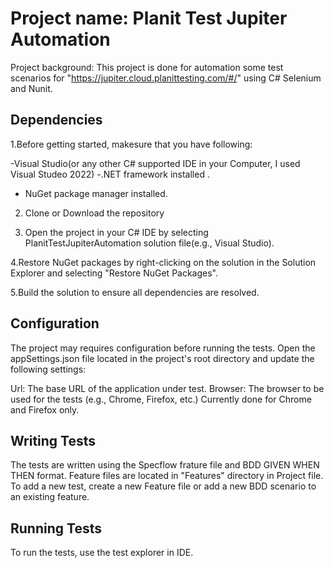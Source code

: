 # Project name: Planit Test Jupiter Automation
Project background: This project is done for automation some test scenarios for "https://jupiter.cloud.planittesting.com/#/" using C# Selenium and Nunit.

## Dependencies

1.Before getting started, makesure that you have following:

-Visual Studio(or any other C# supported IDE in your Computer, I used Visual Studeo 2022)
-.NET framework installed .
- NuGet package manager installed.
2. Clone or Download the repository

3. Open the project in your C# IDE by selecting PlanitTestJupiterAutomation solution file(e.g., Visual Studio).

4.Restore NuGet packages by right-clicking on the solution in the Solution Explorer and selecting "Restore NuGet Packages".

5.Build the solution to ensure all dependencies are resolved.

## Configuration
The project may requires configuration before running the tests. Open the appSettings.json file located in the project's root directory and update the following settings:

Url: The base URL of the application under test.
Browser: The browser to be used for the tests (e.g., Chrome, Firefox, etc.) Currently done for Chrome and Firefox only.

## Writing Tests
The tests are written using the Specflow frature file and BDD GIVEN WHEN THEN format. Feature files are located in "Features" directory in Project file. To add a new test, create a new Feature file or add a new BDD scenario to an existing feature.


## Running Tests
To run the tests, use the test explorer in IDE.

